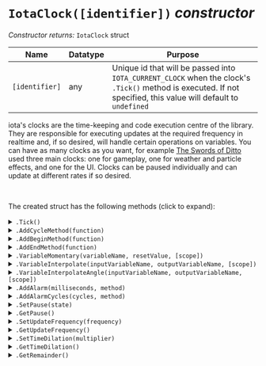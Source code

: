 # `IotaClock([identifier])` ***constructor***

*Constructor returns:* `IotaClock` struct

|Name          |Datatype|Purpose                                                                                                                                                        |
|--------------|--------|---------------------------------------------------------------------------------------------------------------------------------------------------------------|
|`[identifier]`|any     |Unique id that will be passed into `IOTA_CURRENT_CLOCK` when the clock's `.Tick()` method is executed. If not specified, this value will default to `undefined`|

iota's clocks are the time-keeping and code execution centre of the library. They are responsible for executing updates at the required frequency in realtime and, if so desired, will handle certain operations on variables. You can have as many clocks as you want, for example [The Swords of Ditto](https://store.steampowered.com/app/619780/The_Swords_of_Ditto_Mormos_Curse/) used three main clocks: one for gameplay, one for weather and particle effects, and one for the UI. Clocks can be paused individually and can update at different rates if so desired.

&nbsp;

The created struct has the following methods (click to expand):

<details><summary><code>.Tick()</code></summary>
&nbsp;

**Returns:** N/A (`undefined`)

|Name|Datatype|Purpose|
|----|--------|-------|
|None|        |       |

Updates the clock and executes methods that have been added to the clock (using `.AddCycleMethod()` etc.). A clock will execute enough cycles to match its realtime update frequency: this means a clock may execute zero cycles per tick, or sometimes multiple cycles per tick.

A clock's `.Tick()` should be called once every frame, probably in a persistent control instance of some sort.

&nbsp;
</details>

<details><summary><code>.AddCycleMethod(function)</code></summary>
&nbsp;

**Returns:** N/A (`undefined`)

|Name    |Datatype|Purpose                                                  |
|--------|--------|---------------------------------------------------------|
|function|function|Function to add to the clock for execution for each cycle|

Adds a function to be executed each cycle. The scope of the method passed into this function will persist, and only one cycle method can be defined per instance/struct.

&nbsp;
</details>

<details><summary><code>.AddBeginMethod(function)</code></summary>
&nbsp;

**Returns:** N/A (`undefined`)

|Name    |Datatype|Purpose                                                          |
|--------|--------|-----------------------------------------------------------------|
|function|function|Function to add to the clock for execution at the start of a tick|

Adds a function to be executed at the start of a tick, before any cycle methods. Begin methods will *not* be executed if the clock doesn't need to execute any cycles at all. The scope of the method passed into this function will persist, and only one begin method can be defined per instance/struct.

&nbsp;
</details>

<details><summary><code>.AddEndMethod(function)</code></summary>
&nbsp;

**Returns:** N/A (`undefined`)

|Name    |Datatype|Purpose                                                        |
|--------|--------|---------------------------------------------------------------|
|function|function|Function to add to the clock for execution at the end of a tick|

Adds a function to be executed at the end of a tick, after all cycle methods. End methods will *not* be executed if the clock doesn't need to execute any cycles at all. The scope of the method passed into this function will persist, and only one end method can be defined per instance/struct.

&nbsp;
</details>

<details><summary><code>.VariableMomentary(variableName, resetValue, [scope])</code></summary>
&nbsp;

**Returns:** N/A (`undefined`)

|Name        |Datatype       |Purpose                       |
|------------|---------------|------------------------------|
|variableName|string         |Name of the variable to reset |
|resetValue  |any            |Value to reset the variable to|
|[scope]     |instance/struct|Scope to target when managing the variable. If no scope is specified, the instance/struct that called this function will be chosen as the scope|

Adds a variable to be automatically reset at the end of the first cycle per tick. A momentary variable will only be reset if the clock needs to execute one or more cycles. The variable's scope is typically determined by who calls `.VariableMomentary()`, though for structs you may need to specify the optional `[scope]` argument.

&nbsp;
</details>

<details><summary><code>.VariableInterpolate(inputVariableName, outputVariableName, [scope])</code></summary>
&nbsp;

**Returns:** N/A (`undefined`)

|Name              |Datatype       |Purpose                                              |
|------------------|---------------|-----------------------------------------------------|
|inputVariableName |string         |Name of the variable to interpolate                  |
|outputVariableName|string         |Name of the variable to set to the interpolated value|
|[scope]           |instance/struct|Scope to target when managing the variable. If no scope is specified, the instance/struct that called this function will be chosen as the scope|

Adds a variable to be smoothly interpolated between ticks. The interpolated value is passed to the given output variable name. Interpolated variables are always updated every time `.tick()` is called, even if the clock does not need to execute any cycles. The variables' scope is typically determined by who calls `.VariableInterpolate()`, though for structs you may need to specify the optional `[scope]` argument.

**Please note** that interpolated variables will always be (at most) a frame behind the actual value of the input variable. Most of this time this makes no difference but it's not ideal if you're looking for frame-perfect gameplay.

&nbsp;
</details>

<details><summary><code>.VariableInterpolateAngle(inputVariableName, outputVariableName, [scope])</code></summary>
&nbsp;

**Returns:** N/A (`undefined`)

|Name              |Datatype       |Purpose                                              |
|------------------|---------------|-----------------------------------------------------|
|inputVariableName |string         |Name of the variable to interpolate                  |
|outputVariableName|string         |Name of the variable to set to the interpolated value|
|[scope]           |instance/struct|Scope to target when managing the variable. If no scope is specified, the instance/struct that called this function will be chosen as the scope|

As above, but the value is interpolated as an angle measured in degrees. The output value will be an angle from -360 to +360.

&nbsp;
</details>



<details><summary><code>.AddAlarm(milliseconds, method)</code></summary>
&nbsp;

**Returns:** Struct, an instance of `__IotaClassAlarm`

|Name        |Datatype|Purpose                               |
|------------|--------|--------------------------------------|
|milliseconds|real    |Time delay before executing the method|
|method      |function|Method to execute                     |

Adds a method to be executed after the given number of milliseconds have passed for this clock. The scope of the method is maintained. If the instance/struct attached to the method is removed, the method will not execute. iota alarms respect time dilation and pausing.

The returned struct has a public method called `.Cancel()` which, when executed, will cancel the alarm and prevent it from ever being executed.

**N.B.** Changing a clock's update frequency will cause alarms to desynchronise.

&nbsp;
</details>

<details><summary><code>.AddAlarmCycles(cycles, method)</code></summary>
&nbsp;

**Returns:** Struct, an instance of `__IotaClassAlarm`

|Name  |Datatype|Purpose                                                   |
|------|--------|----------------------------------------------------------|
|cycles|real    |Number of cycles to count down before executing the method|
|method|function|Method to execute                                         |

Adds a method to be executed after the given number of cycles have passed for this clock. The scope of the method is maintained. If the instance/struct attached to the method is removed, the method will not execute. iota alarms respect time dilation and pausing.

The returned struct has a public method called `.Cancel()` which, when executed, will cancel the alarm and prevent it from ever being executed.

**N.B.** Changing a clock's update frequency will cause alarms to desynchronise.

&nbsp;
</details>



<details><summary><code>.SetPause(state)</code></summary>
&nbsp;

**Returns:** N/A (`undefined`)

|Name |Datatype|Purpose                          |
|-----|--------|---------------------------------|
|state|boolean |Whether to pause the clock or not|

Sets whether the clock is paused. A paused clock will execute no methods nor modify any variables.

&nbsp;
</details>

<details><summary><code>.GetPause()</code></summary>
&nbsp;

**Returns:** Boolean, whether the clock is paused

|Name|Datatype|Purpose|
|----|--------|-------|
|None|        |       |

&nbsp;
</details>

<details><summary><code>.SetUpdateFrequency(frequency)</code></summary>
&nbsp;

**Returns:** N/A (`undefined`)

|Name     |Datatype|Purpose                                  |
|---------|--------|-----------------------------------------|
|frequency|real    |Rate at which to execute cycles, in Hertz|

Sets the update frequency for the clock. This value should generally not change once you've set it. This value will default to matching your game's target framerate at the time that the clock was instantiated.

&nbsp;
</details>

<details><summary><code>.GetUpdateFrequency()</code></summary>
&nbsp;

**Returns:** Real, the update frequency of the clock, in Hertz

|Name|Datatype|Purpose|
|----|--------|-------|
|None|        |       |

&nbsp;
</details>

<details><summary><code>.SetTimeDilation(multiplier)</code></summary>
&nbsp;

**Returns:** N/A (`undefined`)

|Name      |Datatype|Purpose                          |
|----------|--------|---------------------------------|
|multiplier|real    |Whether to pause the clock or not|

Sets the time dilation multiplier. A value of `1.0` is no time dilation, `0.5` is half speed, `2.0` is double speed. Time dilation values cannot be set lower than `0.0`.

&nbsp;
</details>

<details><summary><code>.GetTimeDilation()</code></summary>
&nbsp;

**Returns:** Real, the time dilation multiplier

|Name|Datatype|Purpose|
|----|--------|-------|
|None|        |       |

&nbsp;
</details>

<details><summary><code>.GetRemainder()</code></summary>
&nbsp;

**Returns:** Real, the time remainding on the accumulator, as a fraction of a frame

|Name|Datatype|Purpose|
|----|--------|-------|
|None|        |       |

&nbsp;
</details>